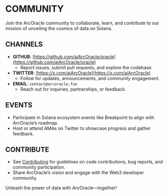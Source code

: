 # COMMUNITY

Join the ArcOracle community to collaborate, learn, and contribute to our mission of unveiling the cosmos of data on Solana.

## CHANNELS

- **GITHUB**: [https://github.com/aiArcOracle/oracle](https://github.com/aiArcOracle/oracle)
  - Report issues, submit pull requests, and explore the codebase.
- **TWITTER**: [https://x.com/aiArcOracle](https://x.com/aiArcOracle)
  - Follow for updates, announcements, and community engagement.
- **EMAIL**: `contact@arcoracle.fun`
  - Reach out for inquiries, partnerships, or feedback.

## EVENTS

- Participate in Solana ecosystem events like Breakpoint to align with ArcOracle’s roadmap.
- Host or attend AMAs on Twitter to showcase progress and gather feedback.

## CONTRIBUTE

- See [Contributing](#contributing) for guidelines on code contributions, bug reports, and community participation.
- Share ArcOracle’s vision and engage with the Web3 developer community.

Unleash the power of data with ArcOracle—together!